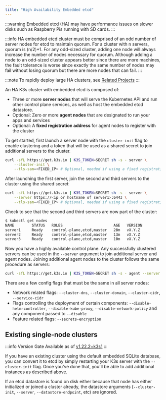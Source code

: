 ```yaml
---
title: "High Availability Embedded etcd"
---
```


:::warning
Embedded etcd (HA) may have performance issues on slower disks such as Raspberry Pis running with SD cards.
:::

:::info
HA embedded etcd cluster must be comprised of an odd number of server nodes for etcd to maintain quorum. For a cluster with n servers, quorum is (n/2)+1. For any odd-sized cluster, adding one node will always increase the number of nodes necessary for quorum. Although adding a node to an odd-sized cluster appears better since there are more machines, the fault tolerance is worse since exactly the same number of nodes may fail without losing quorum but there are more nodes that can fail.
:::

:::note
To rapidly deploy large HA clusters, see [Related Projects](/related-projects)
:::

An HA K3s cluster with embedded etcd is composed of:

- Three or more **server nodes** that will serve the Kubernetes API and run other control plane services, as well as host the embedded etcd datastore.
- Optional: Zero or more **agent nodes** that are designated to run your apps and services
- Optional: A **fixed registration address** for agent nodes to register with the cluster

To get started, first launch a server node with the `cluster-init` flag to enable clustering and a token that will be used as a shared secret to join additional servers to the cluster.

```bash
curl -sfL https://get.k3s.io | K3S_TOKEN=SECRET sh -s - server \
    --cluster-init \
    --tls-san=<FIXED_IP> # Optional, needed if using a fixed registration address
```

After launching the first server, join the second and third servers to the cluster using the shared secret:

```bash
curl -sfL https://get.k3s.io | K3S_TOKEN=SECRET sh -s - server \
    --server https://<ip or hostname of server1>:6443 \
    --tls-san=<FIXED_IP> # Optional, needed if using a fixed registration address
```

Check to see that the second and third servers are now part of the cluster:

```bash
$ kubectl get nodes
NAME        STATUS   ROLES                       AGE   VERSION
server1     Ready    control-plane,etcd,master   28m   vX.Y.Z
server2     Ready    control-plane,etcd,master   13m   vX.Y.Z
server3     Ready    control-plane,etcd,master   10m   vX.Y.Z
```

Now you have a highly available control plane. Any successfully clustered servers can be used in the `--server` argument to join additional server and agent nodes. Joining additional agent nodes to the cluster follows the same procedure as servers:

```bash
curl -sfL https://get.k3s.io | K3S_TOKEN=SECRET sh -s - agent --server https://<ip or hostname of server>:6443
```

There are a few config flags that must be the same in all server nodes:

- Network related flags: `--cluster-dns`, `--cluster-domain`, `--cluster-cidr`, `--service-cidr`
- Flags controlling the deployment of certain components: `--disable-helm-controller`, `--disable-kube-proxy`, `--disable-network-policy` and any component passed to `--disable`
- Feature related flags: `--secrets-encryption`

## Existing single-node clusters

:::info Version Gate
Available as of [v1.22.2+k3s1](https://github.com/k3s-io/k3s/releases/tag/v1.22.2%2Bk3s1)
:::

If you have an existing cluster using the default embedded SQLite database, you can convert it to etcd by simply restarting your K3s server with the `--cluster-init` flag. Once you've done that, you'll be able to add additional instances as described above.

If an etcd datastore is found on disk either because that node has either initialized or joined a cluster already, the datastore arguments (`--cluster-init`, `--server`, `--datastore-endpoint`, etc) are ignored.
